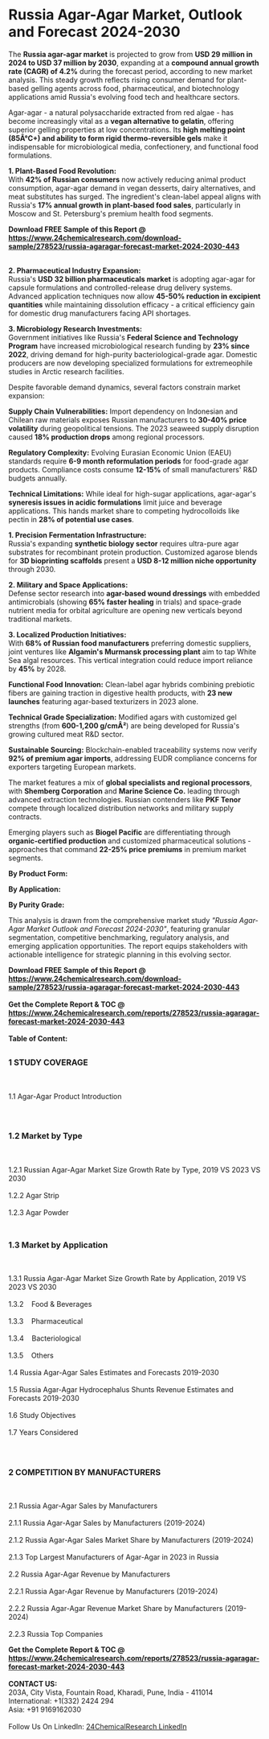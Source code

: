<h1>Russia Agar-Agar Market, Outlook and Forecast 2024-2030</h1><p>The <strong>Russia agar-agar market</strong> is projected to grow from <strong>USD 29 million in 2024 to USD 37 million by 2030</strong>, expanding at a <strong>compound annual growth rate (CAGR) of 4.2%</strong> during the forecast period, according to new market analysis. This steady growth reflects rising consumer demand for plant-based gelling agents across food, pharmaceutical, and biotechnology applications amid Russia's evolving food tech and healthcare sectors.</p><p>Agar-agar - a natural polysaccharide extracted from red algae - has become increasingly vital as a <strong>vegan alternative to gelatin</strong>, offering superior gelling properties at low concentrations. Its <strong>high melting point (85Â°C+) and ability to form rigid thermo-reversible gels</strong> make it indispensable for microbiological media, confectionery, and functional food formulations.</p><p><strong>1. Plant-Based Food Revolution:</strong><br>
With <strong>42% of Russian consumers</strong> now actively reducing animal product consumption, agar-agar demand in vegan desserts, dairy alternatives, and meat substitutes has surged. The ingredient's clean-label appeal aligns with Russia's <strong>17% annual growth in plant-based food sales</strong>, particularly in Moscow and St. Petersburg's premium health food segments.</p><div><b>Download FREE Sample of this Report @ 
            <a href="https://www.24chemicalresearch.com/download-sample/278523/russia-agaragar-forecast-market-2024-2030-443">
            https://www.24chemicalresearch.com/download-sample/278523/russia-agaragar-forecast-market-2024-2030-443</a></b></div><br><p><strong>2. Pharmaceutical Industry Expansion:</strong><br>
Russia's <strong>USD 32 billion pharmaceuticals market</strong> is adopting agar-agar for capsule formulations and controlled-release drug delivery systems. Advanced application techniques now allow <strong>45-50% reduction in excipient quantities</strong> while maintaining dissolution efficacy - a critical efficiency gain for domestic drug manufacturers facing API shortages.</p><p><strong>3. Microbiology Research Investments:</strong><br>
Government initiatives like Russia's <strong>Federal Science and Technology Program</strong> have increased microbiological research funding by <strong>23% since 2022</strong>, driving demand for high-purity bacteriological-grade agar. Domestic producers are now developing specialized formulations for extremeophile studies in Arctic research facilities.</p><p>Despite favorable demand dynamics, several factors constrain market expansion:</p><p><strong>Supply Chain Vulnerabilities:</strong> Import dependency on Indonesian and Chilean raw materials exposes Russian manufacturers to <strong>30-40% price volatility</strong> during geopolitical tensions. The 2023 seaweed supply disruption caused <strong>18% production drops</strong> among regional processors.</p><p><strong>Regulatory Complexity:</strong> Evolving Eurasian Economic Union (EAEU) standards require <strong>6-9 month reformulation periods</strong> for food-grade agar products. Compliance costs consume <strong>12-15%</strong> of small manufacturers' R&amp;D budgets annually.</p><p><strong>Technical Limitations:</strong> While ideal for high-sugar applications, agar-agar's <strong>syneresis issues in acidic formulations</strong> limit juice and beverage applications. This hands market share to competing hydrocolloids like pectin in <strong>28% of potential use cases</strong>.</p><p><strong>1. Precision Fermentation Infrastructure:</strong><br>
Russia's expanding <strong>synthetic biology sector</strong> requires ultra-pure agar substrates for recombinant protein production. Customized agarose blends for <strong>3D bioprinting scaffolds</strong> present a <strong>USD 8-12 million niche opportunity</strong> through 2030.</p><p><strong>2. Military and Space Applications:</strong><br>
Defense sector research into <strong>agar-based wound dressings</strong> with embedded antimicrobials (showing <strong>65% faster healing</strong> in trials) and space-grade nutrient media for orbital agriculture are opening new verticals beyond traditional markets.</p><p><strong>3. Localized Production Initiatives:</strong><br>
With <strong>68% of Russian food manufacturers</strong> preferring domestic suppliers, joint ventures like <strong>Algamin's Murmansk processing plant</strong> aim to tap White Sea algal resources. This vertical integration could reduce import reliance by <strong>45%</strong> by 2028.</p><p><strong>Functional Food Innovation:</strong> Clean-label agar hybrids combining prebiotic fibers are gaining traction in digestive health products, with <strong>23 new launches</strong> featuring agar-based texturizers in 2023 alone.</p><p><strong>Technical Grade Specialization:</strong> Modified agars with customized gel strengths (from <strong>600-1,200 g/cmÂ²</strong>) are being developed for Russia's growing cultured meat R&amp;D sector.</p><p><strong>Sustainable Sourcing:</strong> Blockchain-enabled traceability systems now verify <strong>92% of premium agar imports</strong>, addressing EUDR compliance concerns for exporters targeting European markets.</p><p>The market features a mix of <strong>global specialists and regional processors</strong>, with <strong>Shemberg Corporation</strong> and <strong>Marine Science Co.</strong> leading through advanced extraction technologies. Russian contenders like <strong>PKF Tenor</strong> compete through localized distribution networks and military supply contracts.</p><p>Emerging players such as <strong>Biogel Pacific</strong> are differentiating through <strong>organic-certified production</strong> and customized pharmaceutical solutions - approaches that command <strong>22-25% price premiums</strong> in premium market segments.</p><p><strong>By Product Form:</strong></p><p><strong>By Application:</strong></p><p><strong>By Purity Grade:</strong></p><p>This analysis is drawn from the comprehensive market study <em>"Russia Agar-Agar Market Outlook and Forecast 2024-2030"</em>, featuring granular segmentation, competitive benchmarking, regulatory analysis, and emerging application opportunities. The report equips stakeholders with actionable intelligence for strategic planning in this evolving sector.</p><div><b>Download FREE Sample of this Report @ 
            <a href="https://www.24chemicalresearch.com/download-sample/278523/russia-agaragar-forecast-market-2024-2030-443">
            https://www.24chemicalresearch.com/download-sample/278523/russia-agaragar-forecast-market-2024-2030-443</a></b></div><br><div><b>Get the Complete Report & TOC @ 
            <a href="https://www.24chemicalresearch.com/reports/278523/russia-agaragar-forecast-market-2024-2030-443">
            https://www.24chemicalresearch.com/reports/278523/russia-agaragar-forecast-market-2024-2030-443</a></b></div><br>
            <b>Table of Content:</b><p><h2><span style="font-size:16px"><strong>1 STUDY COVERAGE</strong></span></h2><br />
<p>1.1 Agar-Agar Product Introduction</p><br />
<h2><span style="font-size:16px"><strong>1.2 Market by Type</strong></span></h2><br />
<p>1.2.1 Russian Agar-Agar Market Size Growth Rate by Type, 2019 VS 2023 VS 2030<br /><br />
1.2.2 Agar Strip&nbsp;&nbsp; &nbsp;<br /><br />
1.2.3 Agar Powder<br /><br />
<h2><span style="font-size:16px"><strong>1.3 Market by Application</strong></span></h2><br />
<p>1.3.1 Russia Agar-Agar Market Size Growth Rate by Application, 2019 VS 2023 VS 2030<br /><br />
1.3.2&nbsp;&nbsp; &nbsp;Food & Beverages<br /><br />
1.3.3&nbsp;&nbsp; &nbsp;Pharmaceutical<br /><br />
1.3.4&nbsp;&nbsp; &nbsp;Bacteriological<br /><br />
1.3.5&nbsp;&nbsp; &nbsp;Others<br /><br />
1.4 Russia Agar-Agar Sales Estimates and Forecasts 2019-2030<br /><br />
1.5 Russia Agar-Agar Hydrocephalus Shunts Revenue Estimates and Forecasts 2019-2030<br /><br />
1.6 Study Objectives<br /><br />
1.7 Years Considered</p><br />
<h2><span style="font-size:16px"><strong>2 COMPETITION BY MANUFACTURERS</strong></span></h2><br />
<p>2.1 Russia Agar-Agar Sales by Manufacturers<br /><br />
2.1.1 Russia Agar-Agar Sales by Manufacturers (2019-2024)<br /><br />
2.1.2 Russia Agar-Agar Sales Market Share by Manufacturers (2019-2024)<br /><br />
2.1.3 Top Largest Manufacturers of Agar-Agar in 2023 in Russia<br /><br />
2.2 Russia Agar-Agar Revenue by Manufacturers<br /><br />
2.2.1 Russia Agar-Agar Revenue by Manufacturers (2019-2024)<br /><br />
2.2.2 Russia Agar-Agar Revenue Market Share by Manufacturers (2019-2024)<br /><br />
2.2.3 Russia Top Companies </p><div><b>Get the Complete Report & TOC @ 
            <a href="https://www.24chemicalresearch.com/reports/278523/russia-agaragar-forecast-market-2024-2030-443">
            https://www.24chemicalresearch.com/reports/278523/russia-agaragar-forecast-market-2024-2030-443</a></b></div><br><b>CONTACT US:</b><br>
            203A, City Vista, Fountain Road, Kharadi, Pune, India - 411014<br>
            International: +1(332) 2424 294<br>
            Asia: +91 9169162030 <br><br>
            Follow Us On LinkedIn: <a href="https://www.linkedin.com/company/24chemicalresearch/">24ChemicalResearch LinkedIn</a>